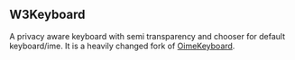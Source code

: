 ## W3Keyboard
A privacy aware keyboard with semi transparency and chooser for default keyboard/ime.
It is a heavily changed fork of <a href="https://github.com/anmoluppal/OimeKeyboard">OimeKeyboard</a>. 

